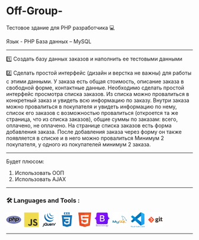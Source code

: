 # Off-Group-

Тестовое здание для PHP разработчика 💻

Язык - PHP
База данных – MySQL

---

1️⃣ Создать базу данных заказов и наполнить ее тестовыми данными

2️⃣ Сделать простой интерфейс (дизайн и верстка не важны) для работы с этими
данными.
У заказа есть общая стоимость, описание заказа в свободной форме, контактные данные.
Необходимо сделать простой интерфейс просмотра списка заказов.
Из списка можно провалиться в конкретный заказ и увидеть всю информацию по заказу.
Внутри заказа можно провалиться в покупателя и увидеть информацию по нему, список
его заказов с возможностью провалиться (откроется та же страница, что из списка
заказов), общие суммы по заказам: всего, оплачено, не оплачено.
На странице списка заказов есть форма добавления заказа. После добавления заказа
через форму он также появляется в списке и в него можно провалиться
Минимум 2 покупателя, у одного из покупателей минимум 2 заказа.

---

Будет плюсом:
1) Использовать ООП
2) Использовать AJAX
---

### :hammer_and_wrench: Languages and Tools :
<div>
<img src="https://github.com/devicons/devicon/blob/master/icons/php/php-original.svg" title="PHP" alt="PHP" width="40" height="40"/>&nbsp;
<img src="https://github.com/devicons/devicon/blob/master/icons/javascript/javascript-original.svg" title="JS" alt="JS" width="40" height="40"/>&nbsp;
<img src="https://github.com/devicons/devicon/blob/master/icons/jquery/jquery-original-wordmark.svg" title="JQ" alt="JQ" width="40" height="40"/>&nbsp;
<img src="https://github.com/devicons/devicon/blob/master/icons/css3/css3-plain-wordmark.svg" title="CSS3" alt="CSS" width="40" height="40"/>&nbsp;
<img src="https://github.com/devicons/devicon/blob/master/icons/html5/html5-original.svg" title="HTML5" alt="HTML" width="40" height="40"/>&nbsp;
<img src="https://github.com/devicons/devicon/blob/master/icons/bootstrap/bootstrap-original-wordmark.svg" title="Bootstrap" alt="Bootstrap" width="40" height="40"/>&nbsp;
<img src="https://github.com/devicons/devicon/blob/master/icons/mysql/mysql-original-wordmark.svg" title="MySQL" alt="MySQL" width="40" height="40"/>&nbsp;
<img src="https://github.com/devicons/devicon/blob/master/icons/vscode/vscode-original-wordmark.svg" title="VSCode" alt="VSCode" width="40" height="40"/>&nbsp;
<img src="https://github.com/devicons/devicon/blob/master/icons/git/git-original-wordmark.svg" title="Git" **alt="Git" width="40" height="40"/>
</div>

---
